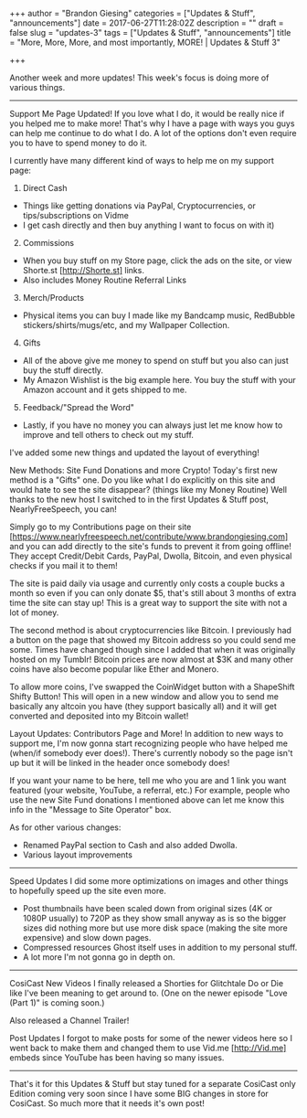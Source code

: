 +++
author = "Brandon Giesing"
categories = ["Updates & Stuff", "announcements"]
date = 2017-06-27T11:28:02Z
description = ""
draft = false
slug = "updates-3"
tags = ["Updates & Stuff", "announcements"]
title = "More, More, More, and most importantly, MORE! | Updates & Stuff 3"

+++

Another week and more updates! This week's focus is doing more of various
things.


--------------------------------------------------------------------------------

Support Me Page Updated!
If you love what I do, it would be really nice if you helped me to make more!
That's why I have a page with ways you guys can help me continue to do what I
do. A lot of the options don't even require you to have to spend money to do it.

I currently have many different kind of ways to help me on my support page:

 1. Direct Cash

 * Things like getting donations via PayPal, Cryptocurrencies, or
   tips/subscriptions on Vidme
 * I get cash directly and then buy anything I want to focus on with it)

 2. Commissions

 * When you buy stuff on my Store page, click the ads on the site, or view 
   Shorte.st [http://Shorte.st]  links.
 * Also includes Money Routine Referral Links

 3. Merch/Products

 * Physical items you can buy I made like my Bandcamp music, RedBubble
   stickers/shirts/mugs/etc, and my Wallpaper Collection.

 4. Gifts

 * All of the above give me money to spend on stuff but you also can just buy
   the stuff directly.
 * My Amazon Wishlist is the big example here. You buy the stuff with your
   Amazon account and it gets shipped to me.

 5. Feedback/"Spread the Word"

 * Lastly, if you have no money you can always just let me know how to improve
   and tell others to check out my stuff.

I've added some new things and updated the layout of everything!

New Methods: Site Fund Donations and more Crypto!
Today's first new method is a "Gifts" one. Do you like what I do explicitly on
this site and would hate to see the site disappear? (things like my Money
Routine) Well thanks to the new host I switched to in the first Updates & Stuff
post, NearlyFreeSpeech, you can!

Simply go to my Contributions page on their site
[https://www.nearlyfreespeech.net/contribute/www.brandongiesing.com]  and you
can add directly to the site's funds to prevent it from going offline! They
accept Credit/Debit Cards, PayPal, Dwolla, Bitcoin, and even physical checks if
you mail it to them!

The site is paid daily via usage and currently only costs a couple bucks a month
so even if you can only donate $5, that's still about 3 months of extra time the
site can stay up! This is a great way to support the site with not a lot of
money.

The second method is about cryptocurrencies like Bitcoin. I previously had a
button on the page that showed my Bitcoin address so you could send me some.
Times have changed though since I added that when it was originally hosted on my
Tumblr! Bitcoin prices are now almost at $3K and many other coins have also
become popular like Ether and Monero.

To allow more coins, I've swapped the CoinWidget button with a ShapeShift Shifty
Button! This will open in a new window and allow you to send me basically any
altcoin you have (they support basically all) and it will get converted and
deposited into my Bitcoin wallet!

Layout Updates: Contributors Page and More!
In addition to new ways to support me, I'm now gonna start recognizing people
who have helped me (when/if somebody ever does!). There's currently nobody so
the page isn't up but it will be linked in the header once somebody does!

If you want your name to be here, tell me who you are and 1 link you want
featured (your website, YouTube, a referral, etc.) For example, people who use
the new Site Fund donations I mentioned above can let me know this info in the
"Message to Site Operator" box.

As for other various changes:

 * Renamed PayPal section to Cash and also added Dwolla.
 * Various layout improvements


--------------------------------------------------------------------------------

Speed Updates
I did some more optimizations on images and other things to hopefully speed up
the site even more.

 * Post thumbnails have been scaled down from original sizes (4K or 1080P
   usually) to 720P as they show small anyway as is so the bigger sizes did
   nothing more but use more disk space (making the site more expensive) and
   slow down pages.
 * Compressed resources Ghost itself uses in addition to my personal stuff.
 * A lot more I'm not gonna go in depth on.


--------------------------------------------------------------------------------

CosiCast
New Videos
I finally released a Shorties for Glitchtale Do or Die like I've been meaning to
get around to. (One on the newer episode "Love (Part 1)" is coming soon.)

Also released a Channel Trailer!

Post Updates
I forgot to make posts for some of the newer videos here so I went back to make
them and changed them to use Vid.me [http://Vid.me]  embeds since YouTube has
been having so many issues.


--------------------------------------------------------------------------------

That's it for this Updates & Stuff but stay tuned for a separate CosiCast only
Edition coming very soon since I have some BIG  changes in store for CosiCast.
So much more that it needs it's own post!
